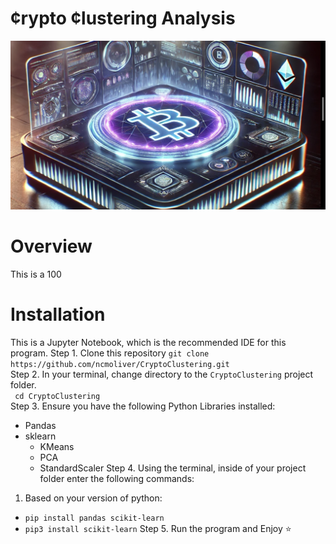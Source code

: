
# ¢rypto ¢lustering Analysis
![Crypt Analysis Logo](/images/readme_img.png)

# Overview
This is a 100
# Installation
This is a Jupyter Notebook, which is the recommended IDE for this program. 
Step 1. Clone this repository `git clone https://github.com/ncmoliver/CryptoClustering.git`    
Step 2. In your terminal, change directory to the `CryptoClustering` project folder.      
` cd CryptoClustering`    
Step 3. Ensure you have the following Python Libraries installed:    
- Pandas
- sklearn
  - KMeans
  - PCA
  - StandardScaler
Step 4. Using the terminal, inside of your project folder enter the following commands:
1. Based on your version of python:    
- `pip install pandas scikit-learn`
- `pip3 install scikit-learn` 
Step 5. Run the program and Enjoy ⭐️